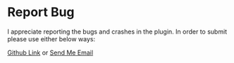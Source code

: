 # Report Bug
I appreciate reporting the bugs and crashes in the plugin. In order to submit please use either below ways:

[Github Link](https://github.com/janbarari/gradle-analytics-plugin/issues/new?title=RB:) or [Send Me Email](mailto:mehdi.janbarari@outlook.com?subject=[GAP]%20Report%20Bug)
